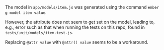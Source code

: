 The model in `app/models/item.js` was generated using the command `ember g model item value`.

However, the attribute does not seem to get set on the model, leading to, e.g.,
error such as that when running the tests on this repo, found in
`tests/unit/models/item-test.js`.


Replacing `@attr value` with `@attr() value` seems to be a workaround.
